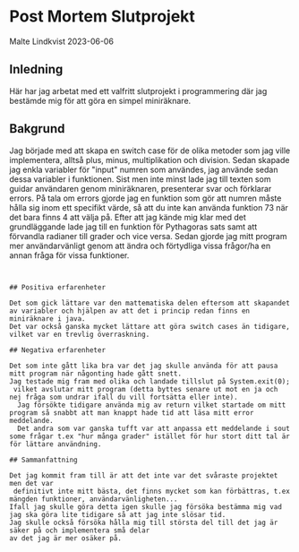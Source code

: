 # Post Mortem Slutprojekt

Malte Lindkvist 2023-06-06

## Inledning

Här har jag arbetat med ett valfritt slutprojekt i programmering där jag bestämde mig för att göra en simpel miniräknare.

## Bakgrund

Jag började med att skapa en switch case för de olika metoder som jag ville implementera, alltså plus, minus, multiplikation och division.
Sedan skapade jag enkla variabler för "input" numren som användes, jag använde sedan dessa variabler i funktionen.
Sist men inte minst lade jag till texten som guidar användaren genom miniräknaren, presenterar svar och förklarar errors.
På tala om errors gjorde jag en funktion som gör att numren måste hålla sig inom ett specifikt värde, så att du inte kan använda funktion 73 när det bara finns 4 att välja på.
Efter att jag kände mig klar med det grundläggande lade jag till en funktion för Pythagoras sats samt att förvandla radianer till grader och vice versa.
Sedan gjorde jag mitt program mer användarvänligt genom att ändra och förtydliga vissa frågor/ha en annan fråga för vissa funktioner. 


```


## Positiva erfarenheter

Det som gick lättare var den mattematiska delen eftersom att skapandet av variabler och hjälpen av att det i princip redan finns en miniräknare i java.
Det var också ganska mycket lättare att göra switch cases än tidigare, vilket var en trevlig överraskning.

## Negativa erfarenheter

Det som inte gått lika bra var det jag skulle använda för att pausa mitt program när någonting hade gått snett.
Jag testade mig fram med olika och landade tillslut på System.exit(0);
 vilket avslutar mitt program (detta byttes senare ut mot en ja och nej fråga som undrar ifall du vill fortsätta eller inte).
  Jag försökte tidigare använda mig av return vilket startade om mitt program så snabbt att man knappt hade tid att läsa mitt error meddelande.
  Det andra som var ganska tufft var att anpassa ett meddelande i sout some frågar t.ex "hur många grader" istället för hur stort ditt tal är för lättare användning.

## Sammanfattning

Det jag kommit fram till är att det inte var det svåraste projektet men det var
 definitivt inte mitt bästa, det finns mycket som kan förbättras, t.ex mängden funktioner, användarvänligheten...
Ifall jag skulle göra detta igen skulle jag försöka bestämma mig vad jag ska göra lite tidigare så att jag inte slösar tid.
Jag skulle också försöka hålla mig till största del till det jag är säker på och implementera små delar
av det jag är mer osäker på.